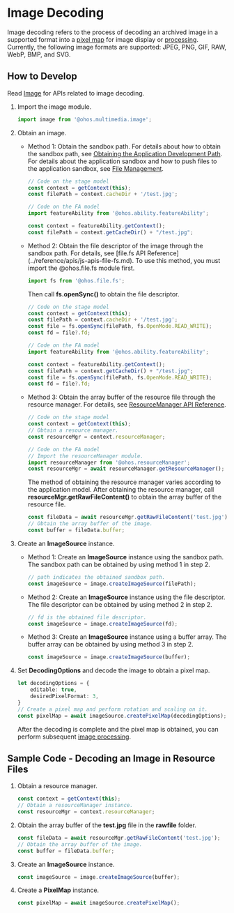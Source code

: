 # Image Decoding

Image decoding refers to the process of decoding an archived image in a supported format into a [pixel map](image-overview.md) for image display or [processing](image-transformation.md). Currently, the following image formats are supported: JPEG, PNG, GIF, RAW, WebP, BMP, and SVG.

## How to Develop

Read [Image](../reference/apis/js-apis-image.md#imagesource) for APIs related to image decoding.

1. Import the image module.
   
   ```ts
   import image from '@ohos.multimedia.image';
   ```

2. Obtain an image.
   - Method 1: Obtain the sandbox path. For details about how to obtain the sandbox path, see [Obtaining the Application Development Path](../application-models/application-context-stage.md#obtaining-the-application-development-path). For details about the application sandbox and how to push files to the application sandbox, see [File Management](../file-management/app-sandbox-directory.md).
     
      ```ts
      // Code on the stage model
      const context = getContext(this);
      const filePath = context.cacheDir + '/test.jpg';
      ```

      ```ts
      // Code on the FA model
      import featureAbility from '@ohos.ability.featureAbility';
      
      const context = featureAbility.getContext();
      const filePath = context.getCacheDir() + "/test.jpg";
      ```
   - Method 2: Obtain the file descriptor of the image through the sandbox path. For details, see [file.fs API Reference] (../reference/apis/js-apis-file-fs.md).
      To use this method, you must import the \@ohos.file.fs module first.

      ```ts
      import fs from '@ohos.file.fs';
      ```

      Then call **fs.openSync()** to obtain the file descriptor.
    
      ```ts
      // Code on the stage model
      const context = getContext(this);
      const filePath = context.cacheDir + '/test.jpg';
      const file = fs.openSync(filePath, fs.OpenMode.READ_WRITE);
      const fd = file?.fd;
      ```

      ```ts
      // Code on the FA model
      import featureAbility from '@ohos.ability.featureAbility';
      
      const context = featureAbility.getContext();
      const filePath = context.getCacheDir() + "/test.jpg";
      const file = fs.openSync(filePath, fs.OpenMode.READ_WRITE);
      const fd = file?.fd;
      ```
   - Method 3: Obtain the array buffer of the resource file through the resource manager. For details, see [ResourceManager API Reference](../reference/apis/js-apis-resource-manager.md#getrawfilecontent9-1).
     
      ```ts
      // Code on the stage model
      const context = getContext(this);
      // Obtain a resource manager.
      const resourceMgr = context.resourceManager;
      ```

      ```ts
      // Code on the FA model
      // Import the resourceManager module.
      import resourceManager from '@ohos.resourceManager';
      const resourceMgr = await resourceManager.getResourceManager();
      ```

      The method of obtaining the resource manager varies according to the application model. After obtaining the resource manager, call **resourceMgr.getRawFileContent()** to obtain the array buffer of the resource file.

      ```ts
      const fileData = await resourceMgr.getRawFileContent('test.jpg');
      // Obtain the array buffer of the image.
      const buffer = fileData.buffer;
      ```

3. Create an **ImageSource** instance.
   - Method 1: Create an **ImageSource** instance using the sandbox path. The sandbox path can be obtained by using method 1 in step 2.
     
      ```ts
      // path indicates the obtained sandbox path.
      const imageSource = image.createImageSource(filePath);
      ```
   - Method 2: Create an **ImageSource** instance using the file descriptor. The file descriptor can be obtained by using method 2 in step 2.
     
      ```ts
      // fd is the obtained file descriptor.
      const imageSource = image.createImageSource(fd);
      ```
   - Method 3: Create an **ImageSource** instance using a buffer array. The buffer array can be obtained by using method 3 in step 2.
     
      ```ts
      const imageSource = image.createImageSource(buffer);
      ```

4. Set **DecodingOptions** and decode the image to obtain a pixel map.
   
   ```ts
   let decodingOptions = {
       editable: true,
       desiredPixelFormat: 3,
   }
   // Create a pixel map and perform rotation and scaling on it.
   const pixelMap = await imageSource.createPixelMap(decodingOptions);
   ```

   After the decoding is complete and the pixel map is obtained, you can perform subsequent [image processing](image-transformation.md).

## Sample Code - Decoding an Image in Resource Files

1. Obtain a resource manager.
   
   ```ts
   const context = getContext(this);
   // Obtain a resourceManager instance.
   const resourceMgr = context.resourceManager;
   ```

2. Obtain the array buffer of the **test.jpg** file in the **rawfile** folder.
   
   ```ts
   const fileData = await resourceMgr.getRawFileContent('test.jpg');
   // Obtain the array buffer of the image.
   const buffer = fileData.buffer;
   ```

3. Create an **ImageSource** instance.
   
   ```ts
   const imageSource = image.createImageSource(buffer);
   ```

4. Create a **PixelMap** instance.
   
   ```ts
   const pixelMap = await imageSource.createPixelMap();
   ```

 <!--no_check--> 